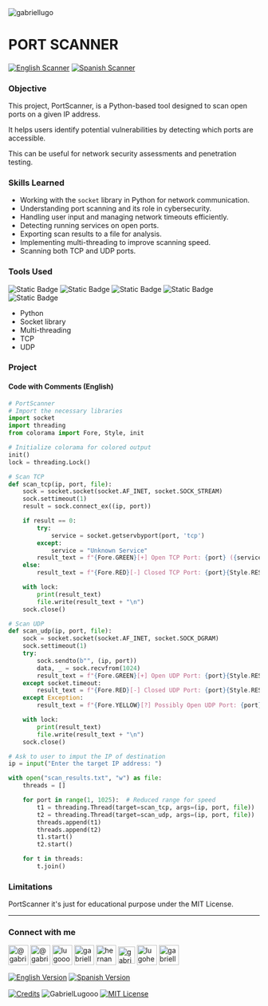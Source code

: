 <img align="center" src="https://media.licdn.com/dms/image/v2/D4D16AQGUNxQ7NSC05A/profile-displaybackgroundimage-shrink_350_1400/profile-displaybackgroundimage-shrink_350_1400/0/1738695150340?e=1749686400&v=beta&t=hBmszzzG0Zu-m7ZxeCdU5VxgDWqIZuWB0vnrMycuqY4" alt="gabriellugo" />

# PORT SCANNER

<a href="https://github.com/GabrielLugooo/Ports-Scanner" target="_blank" rel="noreferrer noopener"> <img align="center" src="https://img.shields.io/badge/English%20Port%20Scanner-000000" alt="English Scanner" /></a>
<a href="https://github.com/GabrielLugooo/Ports-Scanner/blob/main/README%20Spanish.md" target="_blank" rel="noreferrer noopener"> <img align="center" src="https://img.shields.io/badge/Spanish%20Port%20Scanner-green" alt="Spanish Scanner" /></a>

### Objective

This project, PortScanner, is a Python-based tool designed to scan open ports on a given IP address.

It helps users identify potential vulnerabilities by detecting which ports are accessible.

This can be useful for network security assessments and penetration testing.

### Skills Learned

- Working with the `socket` library in Python for network communication.
- Understanding port scanning and its role in cybersecurity.
- Handling user input and managing network timeouts efficiently.
- Detecting running services on open ports.
- Exporting scan results to a file for analysis.
- Implementing multi-threading to improve scanning speed.
- Scanning both TCP and UDP ports.

### Tools Used

![Static Badge](https://img.shields.io/badge/Python-000000?logo=python&logoSize=auto)
![Static Badge](https://img.shields.io/badge/socket-000000?logo=socket&logoSize=auto)
![Static Badge](https://img.shields.io/badge/Threading-000000?logo=threading&logoSize=auto)
![Static Badge](https://img.shields.io/badge/TCP-000000?logo=tcp&logoSize=auto)
![Static Badge](https://img.shields.io/badge/UDP-000000?logo=udp&logoSize=auto)

- Python
- Socket library
- Multi-threading
- TCP
- UDP

### Project

#### Code with Comments (English)

```python
# PortScanner
# Import the necessary libraries
import socket
import threading
from colorama import Fore, Style, init

# Initialize colorama for colored output
init()
lock = threading.Lock()

# Scan TCP
def scan_tcp(ip, port, file):
    sock = socket.socket(socket.AF_INET, socket.SOCK_STREAM)
    sock.settimeout(1)
    result = sock.connect_ex((ip, port))

    if result == 0:
        try:
            service = socket.getservbyport(port, 'tcp')
        except:
            service = "Unknown Service"
        result_text = f"{Fore.GREEN}[+] Open TCP Port: {port} ({service}){Style.RESET_ALL}"
    else:
        result_text = f"{Fore.RED}[-] Closed TCP Port: {port}{Style.RESET_ALL}"

    with lock:
        print(result_text)
        file.write(result_text + "\n")
    sock.close()

# Scan UDP
def scan_udp(ip, port, file):
    sock = socket.socket(socket.AF_INET, socket.SOCK_DGRAM)
    sock.settimeout(1)
    try:
        sock.sendto(b"", (ip, port))
        data, _ = sock.recvfrom(1024)
        result_text = f"{Fore.GREEN}[+] Open UDP Port: {port}{Style.RESET_ALL}"
    except socket.timeout:
        result_text = f"{Fore.RED}[-] Closed UDP Port: {port}{Style.RESET_ALL}"
    except Exception:
        result_text = f"{Fore.YELLOW}[?] Possibly Open UDP Port: {port} (No response){Style.RESET_ALL}"

    with lock:
        print(result_text)
        file.write(result_text + "\n")
    sock.close()

# Ask to user to imput the IP of destination
ip = input("Enter the target IP address: ")

with open("scan_results.txt", "w") as file:
    threads = []

    for port in range(1, 1025):  # Reduced range for speed
        t1 = threading.Thread(target=scan_tcp, args=(ip, port, file))
        t2 = threading.Thread(target=scan_udp, args=(ip, port, file))
        threads.append(t1)
        threads.append(t2)
        t1.start()
        t2.start()

    for t in threads:
        t.join()
```

### Limitations

PortScanner it's just for educational purpose under the MIT License.

---

<h3 align="left">Connect with me</h3>

<p align="left">
<a href="https://www.youtube.com/@gabriellugooo" target="_blank" rel="noreferrer noopener"> <img align="center" src="https://img.icons8.com/?size=50&id=55200&format=png" alt="@gabriellugooo" height="40" width="40" /></a>
<a href="http://www.tiktok.com/@gabriellugooo" target="_blank" rel="noreferrer noopener"> <img align="center" src="https://img.icons8.com/?size=50&id=118638&format=png" alt="@gabriellugooo" height="40" width="40" /></a>
<a href="https://instagram.com/lugooogabriel" target="_blank" rel="noreferrer noopener"> <img align="center" src="https://img.icons8.com/?size=50&id=32309&format=png" alt="lugooogabriel" height="40" width="40" /></a>
<a href="https://twitter.com/gabriellugo__" target="_blank" rel="noreferrer noopener"> <img align="center" src="https://img.icons8.com/?size=50&id=phOKFKYpe00C&format=png" alt="gabriellugo__" height="40" width="40" /></a>
<a href="https://www.linkedin.com/in/hernando-gabriel-lugo" target="_blank" rel="noreferrer noopener"> <img align="center" src="https://img.icons8.com/?size=50&id=8808&format=png" alt="hernando-gabriel-lugo" height="40" width="40" /></a>
<a href="https://github.com/GabrielLugooo" target="_blank" rel="noreferrer noopener"> <img align="center" src="https://img.icons8.com/?size=80&id=AngkmzgE6d3E&format=png" alt="gabriellugooo" height="34" width="34" /></a>
<a href="mailto:lugohernandogabriel@gmail.com"> <img align="center" src="https://img.icons8.com/?size=50&id=38036&format=png" alt="lugohernandogabriel@gmail.com" height="40" width="40" /></a>
<a href="https://linktr.ee/gabriellugooo" target="_blank" rel="noreferrer noopener"> <img align="center" src="https://simpleicons.org/icons/linktree.svg" alt="gabriellugooo" height="40" width="40" /></a>
</p>

<p align="left">
<a href="https://github.com/GabrielLugooo/GabrielLugooo/blob/main/README.md" target="_blank" rel="noreferrer noopener"> <img align="center" src="https://img.shields.io/badge/English%20Version-000000" alt="English Version" /></a>
<a href="https://github.com/GabrielLugooo/GabrielLugooo/blob/main/Readme%20Spanish.md" target="_blank" rel="noreferrer noopener"> <img align="center" src="https://img.shields.io/badge/Spanish%20Version-Green" alt="Spanish Version" /></a>
</p>

<a href="https://linktr.ee/gabriellugooo" target="_blank" rel="noreferrer noopener"> <img align="center" src="https://img.shields.io/badge/Credits-Gabriel%20Lugo-green" alt="Credits" /></a>
<img align="center" src="https://komarev.com/ghpvc/?username=GabrielLugoo&label=Profile%20views&color=green&base=2000" alt="GabrielLugooo" />
<a href="" target="_blank" rel="noreferrer noopener"> <img align="center" src="https://img.shields.io/badge/License-MIT-green" alt="MIT License" /></a>
